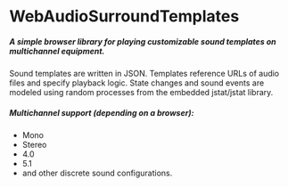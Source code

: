# WebAudioSurroundTemplates

##### A simple browser library for playing customizable sound templates on multichannel equipment. 

Sound templates are written in JSON. Templates reference URLs of audio files and specify playback logic. State changes and sound events are modeled using random processes from the embedded jstat/jstat library.
#### [<Demo>](https://nikita-kun.github.io/WebAudioSurroundTemplates/)

##### Multichannel support (depending on a browser):
* Mono
* Stereo
* 4.0
* 5.1
* and other discrete sound configurations.

